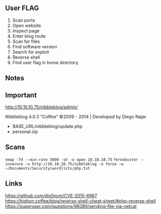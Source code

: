 User FLAG
----

1. Scan ports
2. Open website
3. Inspect page
4. Enter blog route
5. Scan for files
6. Find software version
7. Search for exploit
8. Reverse shell
9. Find user flag in home directory

Notes
----

## Important

http://10.10.10.75/nibbleblog/admin/

Nibbleblog 4.0.3 "Coffee" ©2009 - 2014 | Developed by Diego Najar

- BASE_URL/nibbleblog/update.php
- personal.zip

## Scans

`nmap -T4 --min-rate 5000 -sV -o open 10.10.10.75`
`feroxbuster --insecure -u http://10.10.10.75/nibbleblog -o ferox -w ~/Documents/Security/wordlists/php.txt`

## Links
https://github.com/dix0nym/CVE-2015-6967
https://highon.coffee/blog/reverse-shell-cheat-sheet/#php-reverse-shell
https://superuser.com/questions/98089/sending-file-via-netcat